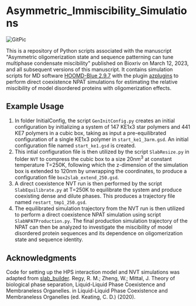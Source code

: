 # Asymmetric_Immiscibility_Simulations

![GitPic](https://github.com/SoftLivingMatter/Asymmetric_Immiscibility_Simulations/assets/68254269/9e1da8c1-3fbf-42c7-a747-d9f13ccc619d)


This is a repository of Python scripts associated with the manuscript "Asymmetric oligomerization state and sequence patterning can tune multiphase condensate miscibility" published on Bioxriv on March 12, 2023, and all subsequent versions of this manuscript. It contains simulation scripts for MD software [HOOMD-Blue 2.9.7](https://hoomd-blue.readthedocs.io/en/v2.9.7/) with the plugin [azplugins](https://github.com/mphowardlab/azplugins/) to perform direct coexistence NPAT simulations for estimating the relative miscibility of model disordered proteins with oligomerization effects. 

## Example Usage

1. In folder InitialConfig, the script ``` GenInitConfig.py ``` creates an initial configuration by initializing a system of 147 KE1x3 star polymers and 441 KE7 polymers in a cubic box, taking as input a pre-equilibrated configuration of a single KE1x3 polymer in ``` start_ke1_3arm.gsd ```. An initial configuration file named ``` start_ke1.gsd ``` is created. 
2. This intial configuration file is then utilized by the script ``` SlabResize.py ``` in folder ``` NVT ``` to compress the cubic box to a size 20nm<sup>3</sup> at constant temperature T=250K, following which the z-dimension of the simulation box is extended to 120nm by unwrapping the coordinates, to produce a configuration file ``` box2slab_extend_250.gsd ```.
3. A direct coexistence NVT run is then performed by the script ``` SlabEquilibrate.py ``` at T=250K to equilibrate the system and produce coexisting dense and dilute phases. This produces a trajectory file named ``` restart_tmp1_250.gsd ```.
4. The equilibrated simulation trajectory from the NVT run is then utilized to perform a direct coexistence NPAT simulation using script ``` SlabNPATProduction.py ```. The final production simulation trajectory of the NPAT can then be analyzed to investigate the miscibility of model disordered protein sequences and its dependence on oligomerization state and sequence identity. 
   
## Acknowledgments

Code for setting up the HPS interaction model and NVT simulations was adapted from [slab_builder](https://github.com/Roshan-M-Regy/slab_builder/tree/79283702a304556b46e53eeaede0f6a706299a86).
Regy, R. M.; Zheng, W.; Mittal, J. Theory of biological phase separation, Liquid-Liquid Phase Coexistence and Membraneless Organelles. in Liquid-Liquid Phase Coexistence and Membraneless Organelles (ed. Keating, C. D.) (2020).
